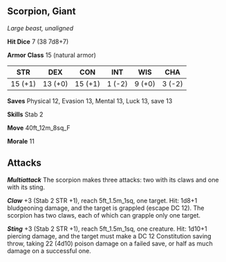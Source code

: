 ## Scorpion, Giant

*Large beast, unaligned*

**Hit Dice** 7 (38 7d8+7)

**Armor Class** 15 (natural armor)

| STR     | DEX     | CON     | INT     | WIS     | CHA     |
|---------|---------|---------|---------|---------|---------|
| 15 (+1) | 13 (+0) | 15 (+1) |  1 (-2) |  9 (+0) |  3 (-2) |

**Saves** Physical 12, Evasion 13, Mental 13, Luck 13, save 13

**Skills** Stab 2

**Move** 40ft\_12m\_8sq\_F

**Morale** 11

## Attacks

***Multiattack*** The scorpion makes three attacks: two with its claws and one with its sting.

***Claw*** +3 (Stab 2 STR +1), reach 5ft\_1.5m\_1sq, one target. Hit: 1d8+1 bludgeoning damage, and the target is grappled (escape DC 12). The scorpion has two claws, each of which can grapple only one target.

***Sting*** +3 (Stab 2 STR +1), reach 5ft\_1.5m\_1sq, one creature. Hit: 1d10+1 piercing damage, and the target must make a DC 12 Constitution saving throw, taking 22 (4d10) poison damage on a failed save, or half as much damage on a successful one.

